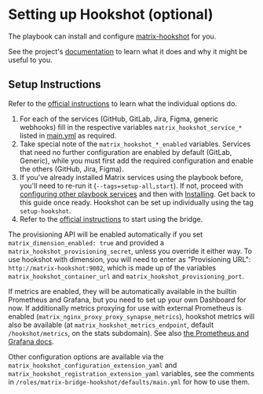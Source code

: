 # Setting up Hookshot (optional)

The playbook can install and configure [matrix-hookshot](https://github.com/Half-Shot/matrix-hookshot) for you.

See the project's [documentation](https://half-shot.github.io/matrix-hookshot/hookshot.html) to learn what it does and why it might be useful to you.


## Setup Instructions

Refer to the [official instructions](https://half-shot.github.io/matrix-hookshot/setup.html) to learn what the individual options do.

1. For each of the services (GitHub, GitLab, Jira, Figma, generic webhooks) fill in the respective variables `matrix_hookshot_service_*` listed in [main.yml](roles/matrix-bridge-hookshot/defaults/main.yml) as required.
2. Take special note of the `matrix_hookshot_*_enabled` variables. Services that need no further configuration are enabled by default (GitLab, Generic), while you must first add the required configuration and enable the others (GitHub, Jira, Figma).
3. If you've already installed Matrix services using the playbook before, you'll need to re-run it (`--tags=setup-all,start`). If not, proceed with [configuring other playbook services](configuring-playbook.md) and then with [Installing](installing.md). Get back to this guide once ready. Hookshot can be set up individually using the tag `setup-hookshot`.
4. Refer to the [official instructions](https://half-shot.github.io/matrix-hookshot/usage.html) to start using the bridge.

The provisioning API will be enabled automatically if you set `matrix_dimension_enabled: true` and provided a `matrix_hookshot_provisioning_secret`, unless you override it either way. To use hookshot with dimension, you will need to enter as "Provisioning URL": `http://matrix-hookshot:9002`, which is made up of the variables `matrix_hookshot_container_url` and `matrix_hookshot_provisioning_port`.

If metrics are enabled, they will be automatically available in the builtin Prometheus and Grafana, but you need to set up your own Dashboard for now. If additionally metrics proxying for use with external Prometheus is enabled (`matrix_nginx_proxy_proxy_synapse_metrics`), hookshot metrics will also be available (at `matrix_hookshot_metrics_endpoint`, default `/hookshot/metrics`, on the stats subdomain). See also [the Prometheus and Grafana docs](../configuring-playbook-prometheus-grafana.md).

Other configuration options are available via the `matrix_hookshot_configuration_extension_yaml` and `matrix_hookshot_registration_extension_yaml` variables, see the comments in `/roles/matrix-bridge-hookshot/defaults/main.yml` for how to use them.
